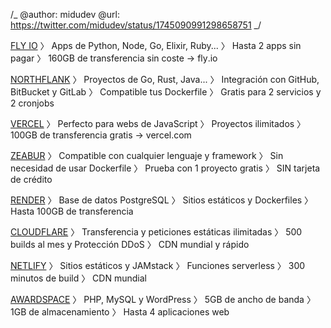 /_
@author: midudev
@url: https://twitter.com/midudev/status/1745090991298658751
_/

[FLY IO](https://fly.io/)
〉 Apps de Python, Node, Go, Elixir, Ruby...
〉 Hasta 2 apps sin pagar
〉 160GB de transferencia sin coste
→ fly․io

[NORTHFLANK](https://northflank.com/)
〉 Proyectos de Go, Rust, Java...
〉 Integración con GitHub, BitBucket y GitLab
〉 Compatible tus Dockerfile
〉 Gratis para 2 servicios y 2 cronjobs

[VERCEL](https://vercel.com/)
〉 Perfecto para webs de JavaScript
〉 Proyectos ilimitados
〉 100GB de transferencia gratis
→ vercel․com

[ZEABUR](https://zeabur.com/)
〉 Compatible con cualquier lenguaje y framework
〉 Sin necesidad de usar Dockerfile
〉 Prueba con 1 proyecto gratis
〉 SIN tarjeta de crédito

[RENDER](https://render.com/)
〉 Base de datos PostgreSQL
〉 Sitios estáticos y Dockerfiles
〉 Hasta 100GB de transferencia

[CLOUDFLARE](https://www.cloudflare.com/es-es/)
〉 Transferencia y peticiones estáticas ilimitadas
〉 500 builds al mes y Protección DDoS
〉 CDN mundial y rápido

[NETLIFY](https://www.netlify.com/)
〉 Sitios estáticos y JAMstack
〉 Funciones serverless
〉 300 minutos de build
〉 CDN mundial

[AWARDSPACE](https://www.awardspace.com/)
〉 PHP, MySQL y WordPress
〉 5GB de ancho de banda
〉 1GB de almacenamiento
〉 Hasta 4 aplicaciones web
